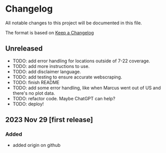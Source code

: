 # Changelog

All notable changes to this project will be documented in this file.

The format is based on [Keep a Changelog](https://keepachangelog.com/en/1.0.0/)

## Unreleased
- TODO: add error handling for locations outside of 7-22 coverage.
- TODO: add more instructions to use.
- TODO: add disclaimer language.
- TODO: add testing to ensure accurate webscraping.
- TODO: finish README
- TODO: add some error handling, like when Marcus went out of US and there's no plot data.
- TODO: refactor code. Maybe ChatGPT can help?
- TODO: deploy!

## 2023 Nov 29 [first release]

### Added
- added origin on github
